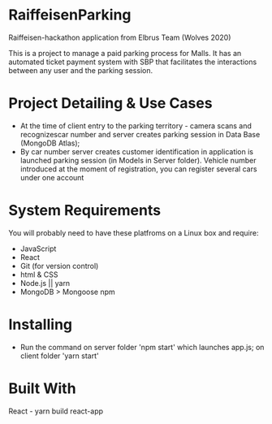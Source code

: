 # RaiffeisenParking
Raiffeisen-hackathon application from Elbrus Team (Wolves 2020)

This is a project to manage a paid parking process for Malls. It has an automated ticket payment system with SBP that facilitates the interactions between any user and the parking session.

# Project Detailing & Use Cases
- At the time of client entry to the parking territory - camera scans and recognizescar number and server creates parking session in Data Base (MongoDB Atlas);
- By car number server creates customer identification in application is launched parking session (in Models in Server folder). Vehicle number introduced at the moment of registration, you can register several cars under one account

# System Requirements
You will probably need to have these platfroms on a Linux box and require:

- JavaScript
- React
- Git (for version control)
- html & CSS
- Node.js || yarn
- MongoDB > Mongoose npm

# Installing
- Run the command on server folder 'npm start' which launches app.js; on client folder 'yarn start'

# Built With
React - yarn build react-app
